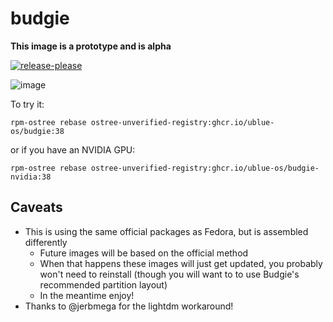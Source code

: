 # budgie

**This image is a prototype and is alpha**

[![release-please](https://github.com/ublue-os/budgie/actions/workflows/release-please.yml/badge.svg)](https://github.com/ublue-os/budgie/actions/workflows/release-please.yml)

![image](https://user-images.githubusercontent.com/1264109/233800873-08b74495-5dae-4258-8ecd-12653762a7c2.png)

To try it:

    rpm-ostree rebase ostree-unverified-registry:ghcr.io/ublue-os/budgie:38

or if you have an NVIDIA GPU:

    rpm-ostree rebase ostree-unverified-registry:ghcr.io/ublue-os/budgie-nvidia:38

## Caveats

- This is using the same official packages as Fedora, but is assembled differently
  - Future images will be based on the official method
  - When that happens these images will just get updated, you probably won't need to reinstall (though you will want to to use Budgie's recommended partition layout)
  - In the meantime enjoy!
- Thanks to @jerbmega for the lightdm workaround!

